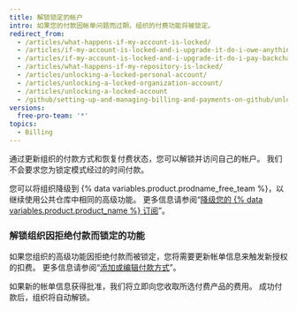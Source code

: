 ```yaml
---
title: 解锁锁定的帐户
intro: 如果您的付款因帐单问题而过期，组织的付费功能将被锁定。
redirect_from:
  - /articles/what-happens-if-my-account-is-locked/
  - /articles/if-my-account-is-locked-and-i-upgrade-it-do-i-owe-anything-for-previous-time/
  - /articles/if-my-account-is-locked-and-i-upgrade-it-do-i-pay-backcharges/
  - /articles/what-happens-if-my-repository-is-locked/
  - /articles/unlocking-a-locked-personal-account/
  - /articles/unlocking-a-locked-organization-account/
  - /articles/unlocking-a-locked-account
  - /github/setting-up-and-managing-billing-and-payments-on-github/unlocking-a-locked-account
versions:
  free-pro-team: '*'
topics:
  - Billing
---
```

通过更新组织的付款方式和恢复付费状态，您可以解锁并访问自己的帐户。 我们不会要求您为锁定模式经过的时间付款。

您可以将组织降级到 {% data variables.product.prodname_free_team %}，以继续使用公共仓库中相同的高级功能。 更多信息请参阅“[降级您的 {% data variables.product.product_name %} 订阅](/github/setting-up-and-managing-billing-and-payments-on-github/downgrading-your-github-subscription)”。

### 解锁组织因拒绝付款而锁定的功能

如果您组织的高级功能因拒绝付款而被锁定，您将需要更新帐单信息来触发新授权的扣费。 更多信息请参阅“[添加或编辑付款方式](/articles/adding-or-editing-a-payment-method)”。

如果新的帐单信息获得批准，我们将立即向您收取所选付费产品的费用。 成功付款后，组织将自动解锁。
